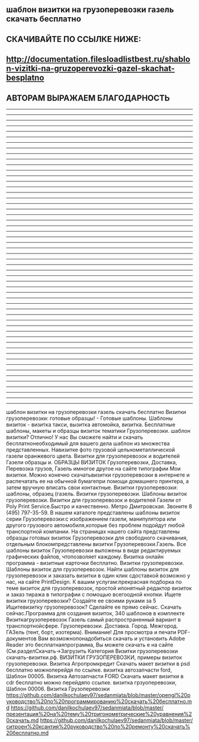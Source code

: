 шаблон визитки на грузоперевозки газель скачать бесплатно
--------------------------------------------------
СКАЧИВАЙТЕ ПО ССЫЛКЕ НИЖЕ:
--------------------------------------------------
http://documentation.filesloadlistbest.ru/shablon-vizitki-na-gruzoperevozki-gazel-skachat-besplatno
--------------------------------------------------
АВТОРАМ ВЫРАЖАЕМ БЛАГОДАРНОСТЬ
--------------------------------------------------
--------------------------------------------------
--------------------------------------------------
--------------------------------------------------
--------------------------------------------------
--------------------------------------------------
--------------------------------------------------
--------------------------------------------------
--------------------------------------------------
--------------------------------------------------
--------------------------------------------------
--------------------------------------------------
--------------------------------------------------
--------------------------------------------------
--------------------------------------------------
--------------------------------------------------
--------------------------------------------------
--------------------------------------------------
--------------------------------------------------
--------------------------------------------------
--------------------------------------------------
--------------------------------------------------
--------------------------------------------------
--------------------------------------------------
--------------------------------------------------
--------------------------------------------------
--------------------------------------------------
--------------------------------------------------
--------------------------------------------------
--------------------------------------------------
--------------------------------------------------
--------------------------------------------------
--------------------------------------------------
--------------------------------------------------
--------------------------------------------------
--------------------------------------------------
--------------------------------------------------
--------------------------------------------------
--------------------------------------------------
--------------------------------------------------
--------------------------------------------------
--------------------------------------------------
--------------------------------------------------
--------------------------------------------------
--------------------------------------------------
--------------------------------------------------
--------------------------------------------------
--------------------------------------------------
--------------------------------------------------
--------------------------------------------------
--------------------------------------------------
--------------------------------------------------
--------------------------------------------------
--------------------------------------------------
--------------------------------------------------
шаблон визитки на грузоперевозки газель скачать бесплатно Визитки грузоперевозки: готовые образцы! - Готовые шаблоны. Шаблоны визиток - визитка такси, вызитка автомойка, визитка. Бесплатные шаблоны, макеты и образцы визиток тематики Грузоперевозки.  шаблон визитки? Отлично! У нас Вы сможете найти и скачать бесплатнонеобходимый для вашего дела шаблон из множества представленных.  Навизитке фото грузовой цельнометаллической газели оранжевого цвета. Визитки для грузоперевозок и водителей Газели  образцы и. ОБРАЗЦЫ ВИЗИТОК Грузоперевозки, Доставка, Перевозка грузов, Газель имногое другое на сайте типографии Мои визитки.  Можно конечно скачатьвизитки грузоперевозки в интернете и распечатать ее на обычной бумагепри помощи домашнего принтера, а затем вручную вписать свои контактные. Визитки грузоперевозки: шаблоны, образец (газель. Визитки грузоперевозки. Шаблоны визиток грузоперевозки. Визитки для грузоперевозок и водителей Газели от Poly Print Service.Быстро и качественно. Метро Дмитровская. Звоните 8 (495) 797-35-59. В нашем каталоге представлены шаблоны визиток серии Грузоперевозки:с изображением газели, манипулятора или другого грузового автомобиля,которые без проблем подойдут любой транспортной компании. На страницах нашего сайта представлены образцы готовых визиток Грузоперевозки для свободного скачивания, отдельным блокомпредставлены визитки Грузоперевозки.Газель. Все шаблоны визиток Грузоперевозки выложены в виде редактируемых графических файлов, чтопозволяет каждому. Визитка  онлайн программа - визитные карточки бесплатно. Визитки грузоперевозки. Шаблоны визиток для грузоперевозок. Найти шаблоны визиток для грузоперевозок и заказать визитки в один клик сдоставкой возможно у нас, на сайте PrintDesign. К вашим услугам:прекрасная подборка по теме визиток для грузоперевозок, простой ипонятный редактор визиток и заказ тиража в типографии с помощью всегоодной кнопки. Ищете визитки грузоперевозки? Создайте ее своими руками за 5  Ищитевизитку грузоперевозок? Сделайте ее прямо сейчас. Скачать сейчас.Программа для создания визиток, 340 шаблонов в комплекте  Визиткагрузоперевозок Газель  самый распространенный вариант в транспортнойсфере. Грузоперевозки. Доставка. Город. Межгород. ГАЗель (тент, борт, изотерма). Внимание! Для просмотра и печати PDF-документов Вам возможнопонадобиться скачать и установить Adobe Reader  это бесплатнаяпрограмма, Вы можете скачать е на сайте  (См.разделСкачать->Загрузить
Категория Визитки грузоперевозки  скачать-визитки.рф. ВИЗИТКИ ГРУЗОПЕРЕВОЗКИ, примеры визиток грузоперевозки. Визитка Агропромкредит Скачать макет визитки в psd бесплатно можноперейдя по ссылке. визитка автозапчасти ford, Шаблон 00005. Визитка Автозапчасти FORD Скачать макет визитки в cdr бесплатно можно перейдяпо ссылке. визитка грзуоперевозки, Шаблон 00006. Визитка Грузоперевозки
https://github.com/danilkochulaev97/sedanmiata/blob/master/opengl%20руководство%20по%20программированию%20скачать%20бесплатно.md
https://github.com/danilkochulaev97/sedanmiata/blob/master/презентация%20на%20тему%20тригонометрические%20уравнения%20скачать.md
https://github.com/danilkochulaev97/sedanmiata/blob/master/ситроен%20ксантия%20руководство%20по%20ремонту%20скачать%20бесплатно.md